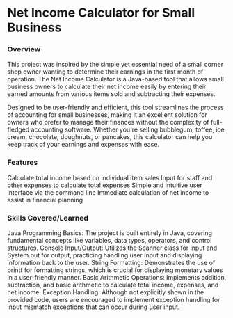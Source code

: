 # Net Income Calculator for Small Business

### Overview
This project was inspired by the simple yet essential need of a small corner shop owner wanting to determine their earnings in the first month of operation. The Net Income Calculator is a Java-based tool that allows small business owners to calculate their net income easily by entering their earned amounts from various items sold and subtracting their expenses.

Designed to be user-friendly and efficient, this tool streamlines the process of accounting for small businesses, making it an excellent solution for owners who prefer to manage their finances without the complexity of full-fledged accounting software. Whether you're selling bubblegum, toffee, ice cream, chocolate, doughnuts, or pancakes, this calculator can help you keep track of your earnings and expenses with ease.

### Features
Calculate total income based on individual item sales
Input for staff and other expenses to calculate total expenses
Simple and intuitive user interface via the command line
Immediate calculation of net income to assist in financial planning

### Skills Covered/Learned
Java Programming Basics: The project is built entirely in Java, covering fundamental concepts like variables, data types, operators, and control structures.
Console Input/Output: Utilizes the Scanner class for input and System.out for output, practicing handling user input and displaying information back to the user.
String Formatting: Demonstrates the use of printf for formatting strings, which is crucial for displaying monetary values in a user-friendly manner.
Basic Arithmetic Operations: Implements addition, subtraction, and basic arithmetic to calculate total income, expenses, and net income.
Exception Handling: Although not explicitly shown in the provided code, users are encouraged to implement exception handling for input mismatch exceptions that can occur during user input.

